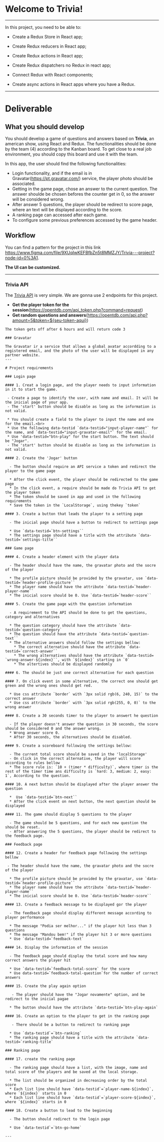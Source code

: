 # Welcome to Trivia!

---

In this project, you need to be able to:

  * Create a Redux Store in React app;

  * Create Redux reducers in React app;
  
  * Create Redux actions in React app;
  
  * Create Redux dispatchers no Redux in react app;  
  
  * Connect Redux with React components;
  
  * Create async actions in React apps where you have a Redux.

---

# Deliverable

## What you should develop

You should develop a game of questions and answers based on **Trivia**, an american show, using React and Redux.
The functionalities should be done by the team (4) according to the Kanban board. 
To get close to a real job environment, you should copy this board and use it with the team.

In this app, the user should find the following functionalities:

- Login functionality, and if the email is in Gravatar(https://pt.gravatar.com/) service, the player photo should be associated.
- Getting in the game page, chose an answer to the current question. The answer shoulde be chosen befores the counter get in 0, so the answer will be considered wrong.
- After answer 5 questions, the player should be redirect to score page, where an text will be displayed according to the score.
- A ranking page can accessed after each game.
- To configure some previous preferences accessed by the game header.
  
## Workflow

You can find a pattern for the project in this link https://www.figma.com/file/9XUqIwKEFBfbZn5t8MMZJY/Trivia---project?node-id=0%3A1.

**The UI can be customized.** 


---
### Trivia API 

The [Trivia API](https://opentdb.com/api_config.php) is very simple. We are gonna use 2 endpoints for this project.

* **Get the player token for the session**(https://opentdb.com/api_token.php?command=request)
* **Get random questions and answers**(https://opentdb.com/api.php?amount=5&token=${seu-token-aqui})

```
The token gets off after 6 hours and will return code 3

### Gravatar

The Gravatar ir a service that allows a global avatar accordding to a registered email, and the photo of the user will be displayed in any partner website.
---

# Project requirements

### Login page

#### 1. Creat a login page, and the player needs to input information in it to start the game.

 - Create a page to identify the user, with name and email. It will be the inicial page of your app. 
 - The 'start' button should be disable as long as the information is not valid.

 * You should create a field to the player to input the name and one for the email.<br>
 * Use the following data-testid `data-testid="input-player-name"` for the name, and `data-testid="input-gravatar-email"` for the email.
 * Use 'data-testid="btn-play" for the start button. The text should be "Jogar".
 - The 'start' button should be disable as long as the information is not valid.  

#### 2. Create the 'Jogar' button

  - The button should require an API service a token and redirect the player to the game page

  * After the click event, the player should be redirected to the game page
  * In the click event, a require should be made do Trivia API to get the player token
  * The token should be saved in app and used in the following requirements
  * Save the token in the `LocalStorage`, using thekey `token`  

#### 3. Create a button that leads the player to a setting page

  - The inicial page should have a button to redirect to settings page

  * Use `data-testid=`btn-settings``
  * The settings page should have a title with the attribute `data-testid=`settings-title``

### Game page

#### 4. Create a header element with the player data

  - The header should have the name, the gravatar photo and the socre of the player
  
  * The profile picture should be provided by the gravatar, use `data-testid=`header-profile-picture``
  * The player name should have the attribute `data-testid=`header-player-name``
  * The inicial score should be 0. Use `data-testid=`header-score``
 
#### 5. Create the game page with the question information

  - A requirement to the API should be done to get the questions, category and alternatives

  * The question category should have the attribute `data-testid=`question-category`
  * The question should have the attribute `data-testid=`question-text``
  * The alternative answers should follow the settings bellow:
    * The correct alternative should have the attribute `data-testid=`correct-answer``
    * The wrong alternatives should have the attribute `data-testid= `wrong-answer-${index}``, with `${index}` starting in `0`
    * The altertives should be displayed randomly
  
#### 6. The should be just one correct alternative for each question
 
#### 7. On click event in some alternative, the correct one should get green and the wrong ones should get red.

  * Use css attribute `border` with `3px solid rgb(6, 240, 15)` to the correct answer
  * Use css attribute `border` with `3px solid rgb(255, 0, 0)` to the wrong answer

#### 8. Create a 30 seconds timer to the player to answert he question

  - If the player doesn't answer the question in 30 seconds, the score should be considered 0 and the answer wrong.
  * Wrong answer score 0.  
  * After 30 seconds, the alternatives should be disabled.

#### 9. Create a scoreboard following the settings bellow: 

  - The current total score should be saved in the 'localStorage'
  - On click in the correct alternative, the player will score according to rules bellow  
  * The score rule is: `10 + (timer * difficulty)`, where timer is the rest of the timer time ans difficulty is `hard: 3, medium: 2, easy: 1`, According to the question. 

#### 10. A next button should be displayed after the player answer the question

  *  Use `data-testid=`btn-next``
  * After the click event on next button, the next question should be displayed

#### 11. The game should display 5 questions to the player

  - The game should be 5 questions, and for each new question the should be reset. 
  - After answering the 5 questions, the player should be redirect to the feedback page.

### Feedback page

#### 12. Create a header for feedback page following the settings bellow

 - The header should have the name, the gravatar photo and the socre of the player
  
  * The profile picture should be provided by the gravatar, use `data-testid=`header-profile-picture``
  * The player name should have the attribute `data-testid=`header-player-name``
  * The inicial score should be 0. Use `data-testid=`header-score``

#### 13. Create a feedback message to be displayed gor the player

  - The feedback page should display different message according to player performance

  * The message "Podia ser melhor..." if the player hit less than 3 questions
  * The message "Mandou bem!" if the player hit 3 or more questions
  * Use `data-testid=`feedback-text`
  
#### 14. Display the information of the session

  - The feedback page should display the total score and how many correct answers the player hit

  * Use `data-testid=`feedback-total-score` for the score
  * Use data-testid=`feedback-total-question`for the number of correct answers

#### 15. Create the play again option

   - The player should have the "Jogar novamente" option, and be redirect to the inicial pagae

  * The button should have the attribute `data-testid=`btn-play-again` 

#### 16. Create an option to the player to get in the ranking page

   - There should be a button to redirect to ranking page

  * Use `data-testid`=`btn-ranking`
  * The ranking page should have a title with the attribute `data-testid=`ranking-title`

### Ranking page

#### 17. create the ranking page

  - The ranking page should have a list, with the image, name and total score of the players and be saved at the local storage.

  * The list should be organized in decreasing order by the total score
  * Each list line should have `data-testid`=`player-name-${index}`, where `${index}` starts in 0
  * Each list line should have `data-testid`=`player-score-${index}`, where `${index}` starts in 0
 
#### 18. Create a button to lead to the beginning

  - The button should redirect to the login page 

  * Use `data-testid`=`btn-go-home`
  
---
